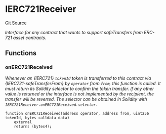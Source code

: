 # IERC721Receiver
[Git Source](https://github.com//Team3dVidyaGames/Contracts/blob/e7abd099c8ff67c53a32c1d0c029bd31930c8a9c/src/contracts/flattened/flattened_TCGInventory.sol)

*Interface for any contract that wants to support safeTransfers
from ERC-721 asset contracts.*


## Functions
### onERC721Received

*Whenever an {IERC721} `tokenId` token is transferred to this contract via {IERC721-safeTransferFrom}
by `operator` from `from`, this function is called.
It must return its Solidity selector to confirm the token transfer.
If any other value is returned or the interface is not implemented by the recipient, the transfer will be
reverted.
The selector can be obtained in Solidity with `IERC721Receiver.onERC721Received.selector`.*


```solidity
function onERC721Received(address operator, address from, uint256 tokenId, bytes calldata data)
    external
    returns (bytes4);
```

